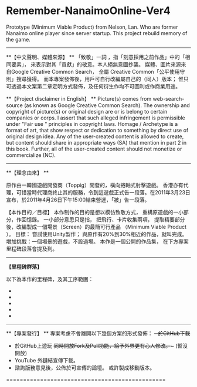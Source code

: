 # Remember-NanaimoOnline-Ver4


Prototype (Minimum Viable Product) from Nelson, Lan. Who are former Nanaimo online player since server startup. This project rebuild memory of the game.

---

**【中文聲明、媒體來源】 **
「致敬」一詞 ，指「刻意採用之前作品」中的「相同要素」， 來表示對其「貢獻」的敬意。本人絕無意圖抄襲。 媒體、圖片來源來自Google Creative Common Search， 全屬 Creative Common「公平使用守則」搜尋獲得。 而本專案發佈後，用戶可自行改編屬自己的（同人）版本； 惟只可透過本文案第二章定明方式發佈，及任何衍生作均不可圖利或作商業用途。

**【Project disclaimer in English】 **
Picture(s) comes from web-search-source (as known as Google Creative Common Search). The ownership and copyright of picture(s) or original design are or is belong to certain companies or corps. I assert that such alleged infringement is permissible under "Fair use " principles in copyright laws. Homage / Archetype is a format of art, that show respect or dedication to something by direct use of original design idea. Any of the user-created content is allowed to create, but content should share in appropriate ways (SA) that mention in part 2 in this book. Further, all of the user-created content should not monetize or commercialize (NC).

---

**【理念由來】 **

原作由一韓國遊戲開發商（Toppig）開發的，橫向捲軸式射擊遊戲。 香港亦有代理，可惜當時代理商終止其的服務，令到這遊戲正式告一段落。在2011年3月23日宣布，於2011年4月26日下午15:00結束營運，「被」告一段落。

【本作目的／目標】 
本作制作的目的是想以模仿致敬方式， 重構原遊戲的一小部分，作回憶錄。 
一小部分意思只是指， 把飛行、卡片收集兩項， 提取精要部分後，改編製成一個場景（Screen）的最簡可行產品 （Minimum Viable Product ）。 
目標： 嘗試使用Unity製作； 與原作有20%到30%相近的作品，就叫完成。 增加挑戰：一個場景的遊戲，不設過場。 本作是一個公開的作品集， 在下方專案里程碑段落會提及到。

---

**【里程碑群落】**

以下為本作的里程碑，及其工序範圍：

-
-
-
-
-

---
**【專案發行】 **
專案考慮不會離開以下幾個方案的形式發佈：
~~- 於GitHub下載~~
- 於GitHub上遊玩
~~同時開放Fork及Pull功能，給予外界更有心人修改。~~~ (暫沒開放)
- YouTube 外鏈結宣傳下載。
- 諮詢版務意見後，公佈於可宣傳的論壇。 或許製成移動版本。

===============================================
